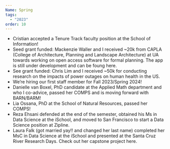 ```yaml
---
Name: Spring
tags:
  - "2023"
order: 10
---
```

* Cristian accepted a Tenure Track faculty position at the School of Information!
* Seed grant funded: Mackenzie Waller and I received ~20k from CAPLA (College of Architecture, Planning and Landscape Architecture) at UA towards working on open access software for formal planning. The app is still under development and can be foung here.
* See grant funded: Chris Lim and I received ~50k for conducting research on the impacts of power outages on human health in the US.
* We’re hiring our first staff member for Fall 2023/Spring 2024!
* Danielle van Boxel, PhD candidate at the Applied Math department and who I co-advice, passed her COMPS and is moving forward with BARN/BARM!
* Lia Ossana, PhD at the School of Natural Resources, passed her COMPS!
* Reza Ehsani defended at the end of the semester, obtained his Ms in Data Science at the iSchool, and moved to San Francisco to start a Data Science position at Zipline.
* Laura Falk (got married yay!! and changed her last name) completed her MsC in Data Science at the iSchool and presented at the Santa Cruz River Research Days. Check out her capstone project here.
